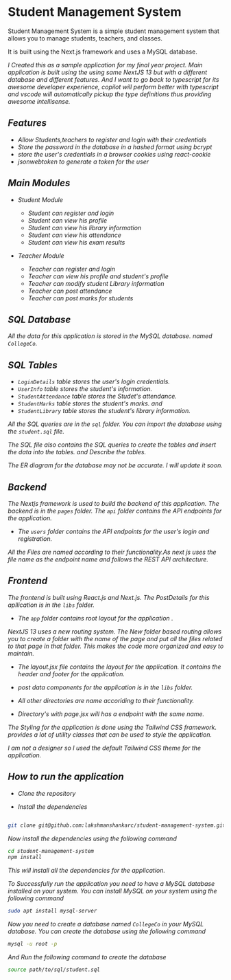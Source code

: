 
# Student Management System

Student Management System is a simple student management system that allows you to manage students, teachers, and classes.

It is built using the Next.js framework and uses a MySQL database.


<i>I Created this as a sample application for my final year project. Main application is built using the using same NextJS 13 but with a different database and different features. And I want to go back to typescript for its awesome developer experience, copilot will perform better with typescript and vscode will automatically pickup the type definitions thus providing awesome intellisense.<i>


## Features

- Allow Students,teachers to register and login with their credentials
- Store the password in the database in a hashed format using bcrypt 
- store the user's credentials in a browser cookies using react-cookie
- jsonwebtoken to generate a token for the user

## Main Modules

- Student Module
    - Student can register and login
    - Student can view his profile
    - Student can view his library information
    - Student can view his attendance
    - Student can view his exam results

- Teacher Module
    - Teacher can register and login
    - Teacher can view his profile and student's profile
    - Teacher can modify student Library information
    - Teacher can  post attendance
    - Teacher can post marks for students


## SQL Database

All the data for this application is stored in the MySQL database. named `CollegeCo`.

## SQL Tables

- `LoginDetails` table stores the user's login credentials.
- `UserInfo` table stores the student's information.
- `StudentAttendance` table stores the Studet's attendance. 
- `StudentMarks` table stores the student's marks. and
- `StudentLibrary` table stores the student's library information.

All the SQL queries are in the `sql` folder. You can import the database using the `student.sql` file.

The SQL file also contains the SQL queries to create the tables and insert the data into the tables. and Describe the tables.

The ER diagram for the database may not be accurate. I will update it soon.

## Backend 

The Nextjs framework is used to build the backend of this application. The backend is in the `pages` folder. The `api` folder contains the API endpoints for the application.

- The `users` folder contains the API endpoints for the user's login and registration.

All the Files are named according to their functionality.As next js uses the file name as the endpoint name and follows the REST API architecture.

## Frontend

The frontend is built using React.js and Next.js. The PostDetails for this apllication is in the `libs` folder.

- The `app` folder contains root layout for the application .

NextJS 13 uses a new routing system. The New folder based routing allows you to create a folder with the name of the page and put all the files related to that page in that folder. This makes the code more organized and easy to maintain.

- The layout.jsx file contains the layout for the application. It contains the header and footer for the application.
- post data components for the application is in the `libs` folder.
- All other directories are name accoriding to their functionality.

- Directory's with page.jsx will has a endpoint with the same name.

The Styling for the application is done using the Tailwind CSS framework. provides a lot of utility classes that can be used to style the application.

I am not a designer so I used the default Tailwind CSS theme for the application.


## How to run the application

- Clone the repository

- Install the dependencies

```bash

git clone git@github.com:lakshmanshankarc/student-management-system.git

```

Now install the dependencies using the following command

```bash
cd student-management-system
npm install
```
This will install all the dependencies for the application.


To Successfully run the application you need to have a MySQL database installed on your system. You can install MySQL on your system using the following command

```bash
sudo apt install mysql-server
```

Now you need to create a database named `CollegeCo` in your MySQL database. You can create the database using the following command

```bash
mysql -u root -p
```
And Run the following command to create the database

```bash
source path/to/sql/student.sql
```
